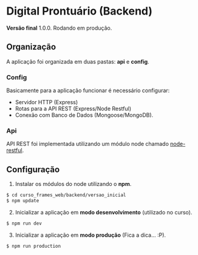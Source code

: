 # Digital Prontuário (Backend)
 **Versão final** 1.0.0. Rodando em produção.

## Organização
A aplicação foi organizada em duas pastas: **api** e **config**.

### Config
Basicamente para a aplicação funcionar é necessário configurar:
- Servidor HTTP (Express)
- Rotas para a API REST (Express/Node Restful)
- Conexão com Banco de Dados (Mongoose/MongoDB).

### Api
API REST foi implementada utilizando um módulo node chamado [node-restful](https://github.com/baugarten/node-restful).

## Configuração

1. Instalar os módulos do node utilizando o **npm**.
```sh
$ cd curso_frames_web/backend/versao_inicial
$ npm update
```

2. Inicializar a aplicação em **modo desenvolvimento** (utilizado no curso).
```sh
$ npm run dev
```

3. Inicializar a aplicação em **modo produção** (Fica a dica... :P).
```sh
$ npm run production
```
